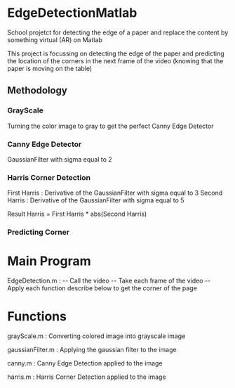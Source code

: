 # EdgeDetectionMatlab
School projetct for detecting the edge of a paper and replace the content by something virtual (AR) on Matlab

This project is focussing on detecting the edge of the paper and predicting the location of the corners in the next frame of the video (knowing that the paper is moving on the table)

## Methodology

### GrayScale

Turning the color image to gray to get the perfect Canny Edge Detector

### Canny Edge Detector

GaussianFilter with sigma equal to 2

### Harris Corner Detection

First Harris : Derivative of the GaussianFilter with sigma equal to 3
Second Harris : Derivative of the GaussianFilter with sigma equal to 5

Result Harris = First Harris * abs(Second Harris)

### Predicting Corner


# Main Program 
EdgeDetection.m : 
-- Call the video
-- Take each frame of the video
-- Apply each function describe below to get the corner of the page

# Functions
grayScale.m  : Converting colored image into grayscale image

gaussianFilter.m : Applying the gaussian filter to the image

canny.m : Canny Edge Detection applied to the image

harris.m : Harris Corner Detection applied to the image
